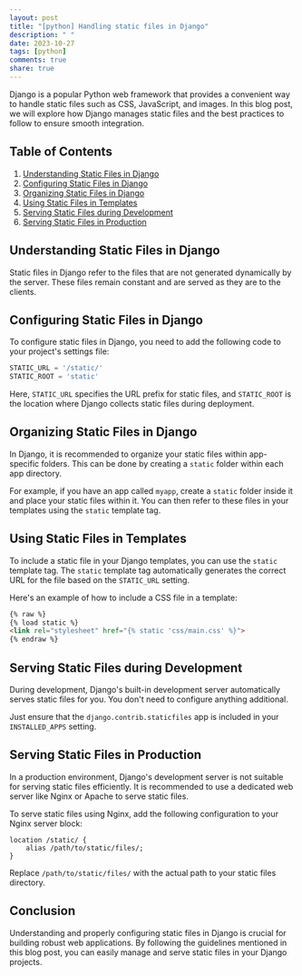 ```yaml
---
layout: post
title: "[python] Handling static files in Django"
description: " "
date: 2023-10-27
tags: [python]
comments: true
share: true
---
```


Django is a popular Python web framework that provides a convenient way to handle static files such as CSS, JavaScript, and images. In this blog post, we will explore how Django manages static files and the best practices to follow to ensure smooth integration.

## Table of Contents

1. [Understanding Static Files in Django](#understanding-static-files-in-django)
2. [Configuring Static Files in Django](#configuring-static-files-in-django)
3. [Organizing Static Files in Django](#organizing-static-files-in-django)
4. [Using Static Files in Templates](#using-static-files-in-templates)
5. [Serving Static Files during Development](#serving-static-files-during-development)
6. [Serving Static Files in Production](#serving-static-files-in-production)

## Understanding Static Files in Django

Static files in Django refer to the files that are not generated dynamically by the server. These files remain constant and are served as they are to the clients.

## Configuring Static Files in Django

To configure static files in Django, you need to add the following code to your project's settings file:

```python
STATIC_URL = '/static/'
STATIC_ROOT = 'static'
```

Here, `STATIC_URL` specifies the URL prefix for static files, and `STATIC_ROOT` is the location where Django collects static files during deployment.

## Organizing Static Files in Django

In Django, it is recommended to organize your static files within app-specific folders. This can be done by creating a `static` folder within each app directory.

For example, if you have an app called `myapp`, create a `static` folder inside it and place your static files within it. You can then refer to these files in your templates using the `static` template tag.

## Using Static Files in Templates

To include a static file in your Django templates, you can use the `static` template tag. The `static` template tag automatically generates the correct URL for the file based on the `STATIC_URL` setting.

Here's an example of how to include a CSS file in a template:

```html
{% raw %}
{% load static %}
<link rel="stylesheet" href="{% static 'css/main.css' %}">
{% endraw %}
```

## Serving Static Files during Development

During development, Django's built-in development server automatically serves static files for you. You don't need to configure anything additional.

Just ensure that the `django.contrib.staticfiles` app is included in your `INSTALLED_APPS` setting.

## Serving Static Files in Production

In a production environment, Django's development server is not suitable for serving static files efficiently. It is recommended to use a dedicated web server like Nginx or Apache to serve static files.

To serve static files using Nginx, add the following configuration to your Nginx server block:

```nginx
location /static/ {
    alias /path/to/static/files/;
}
```

Replace `/path/to/static/files/` with the actual path to your static files directory.

## Conclusion

Understanding and properly configuring static files in Django is crucial for building robust web applications. By following the guidelines mentioned in this blog post, you can easily manage and serve static files in your Django projects.